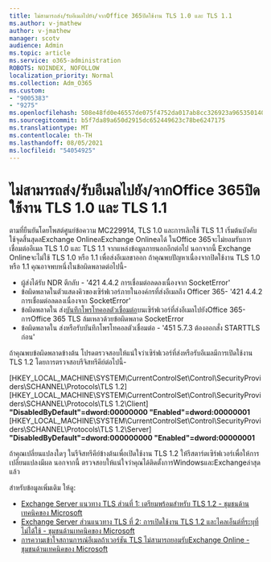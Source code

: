 ```yaml
---
title: ไม่สามารถส่ง/รับอีเมลไปยัง/จากOffice 365ปิดใช้งาน TLS 1.0 และ TLS 1.1
ms.author: v-jmathew
author: v-jmathew
manager: scotv
audience: Admin
ms.topic: article
ms.service: o365-administration
ROBOTS: NOINDEX, NOFOLLOW
localization_priority: Normal
ms.collection: Adm_O365
ms.custom:
- "9005383"
- "9275"
ms.openlocfilehash: 508e48fd0e46557de075f4752da017ab8cc326923a965350140e598f7f7cf557
ms.sourcegitcommit: b5f7da89a650d2915dc652449623c78be6247175
ms.translationtype: MT
ms.contentlocale: th-TH
ms.lasthandoff: 08/05/2021
ms.locfileid: "54054925"
---
```

# <a name="unable-to-sendreceive-email-tofrom-office-365-because-of-the-tls-10-and-tls-11-disablement"></a>ไม่สามารถส่ง/รับอีเมลไปยัง/จากOffice 365ปิดใช้งาน TLS 1.0 และ TLS 1.1

ตามที่ยืนยันโดยโพสต์ศูนย์ข้อความ MC229914, TLS 1.0 และการเลิกใช้ TLS 1.1 เริ่มต้นบังคับใช้จุดสิ้นสุดลExchange OnlineลExchange Onlineลได้ ในOffice 365จะไม่ยอมรับการเชื่อมต่ออีเมล TLS 1.0 และ TLS 1.1 จากแหล่งข้อมูลภายนอกอีกต่อไป นอกจากนี้ Exchange Onlineจะไม่ใช้ TLS 1.0 หรือ 1.1 เพื่อส่งอีเมลขาออก ถ้าคุณพบปัญหาเนื่องจากปิดใช้งาน TLS 1.0 หรือ 1.1 คุณอาจพบหนึ่งในข้อผิดพลาดต่อไปนี้-

- ผู้ส่งได้รับ NDR ตีกลับ - '421 4.4.2 การเชื่อมต่อลดลงเนื่องจาก SocketError'
- ข้อผิดพลาดในตัวแสดงคิวของเซิร์ฟเวอร์ภายในองค์กรที่ส่งอีเมลถึง Officer 365- '421 4.4.2 การเชื่อมต่อลดลงเนื่องจาก SocketError'
- ข้อผิดพลาดใน ส่ง[บันทึกโพรโทคอลตัวเชื่อมต่อ](https://docs.microsoft.com/exchange/mail-flow/connectors/protocol-logging)บนเซิร์ฟเวอร์ที่ส่งอีเมลไปยังOffice 365- การOffice 365 TLS ล้มเหลวด้วยข้อผิดพลาด SocketError
- ข้อผิดพลาดใน ส่งหรือรับบันทึกโพรโทคอลตัวเชื่อมต่อ - '451 5.7.3 ต้องออกสั่ง STARTTLS ก่อน'

ถ้าคุณพบข้อผิดพลาดข้างต้น โปรดตรวจสอบให้แน่ใจว่าเซิร์ฟเวอร์ที่ส่งหรือรับอีเมลมีการเปิดใช้งาน TLS 1.2 โดยการตรวจสอบรีจิสทรีคีย์ต่อไปนี้-

[HKEY_LOCAL_MACHINE\SYSTEM\CurrentControlSet\Control\SecurityProviders\SCHANNEL\Protocols\TLS 1.2] [HKEY_LOCAL_MACHINE\SYSTEM\CurrentControlSet\Control\SecurityProviders\SCHANNEL\Protocols\TLS 1.2\Client] **"DisabledByDefault"=dword:00000000 "Enabled"=dword:00000001** [HKEY_LOCAL_MACHINE\SYSTEM\CurrentControlSet\Control\SecurityProviders\SCHANNEL\Protocols\TLS 1.2\Server] **"DisabledByDefault"=dword:000000000 "Enabled"=dword:00000001**

ถ้าคุณเปลี่ยนแปลงใดๆ ในรีจิสทรีคีย์ข้างต้นเพื่อเปิดใช้งาน TLS 1.2 ให้รีสตาร์ตเซิร์ฟเวอร์เพื่อให้การเปลี่ยนแปลงมีผล นอกจากนี้ ตรวจสอบให้แน่ใจว่าคุณได้ติดตั้งการWindowsและExchangeล่าสุดแล้ว

สำหรับข้อมูลเพิ่มเติม ให้ดู:

- [Exchange Server แนวทาง TLS ส่วนที่ 1: เตรียมพร้อมสําหรับ TLS 1.2 - ชุมชนด้านเทคนิคของ Microsoft](https://techcommunity.microsoft.com/t5/exchange-team-blog/exchange-server-tls-guidance-part-1-getting-ready-for-tls-1-2/ba-p/607649)
- [Exchange Server ส่วนแนวทาง TLS ที่ 2: การเปิดใช้งาน TLS 1.2 และไคลเอ็นต์ที่ระบุที่ไม่ได้ใช้ - ชุมชนด้านเทคนิคของ Microsoft](https://techcommunity.microsoft.com/t5/exchange-team-blog/exchange-server-tls-guidance-part-2-enabling-tls-1-2-and/ba-p/607761)
- [การความเข้าใจสถานการณ์อีเมลถ้าเวอร์ชัน TLS ไม่สามารถยอมรับExchange Online - ชุมชนด้านเทคนิคของ Microsoft](https://techcommunity.microsoft.com/t5/exchange-team-blog/understanding-email-scenarios-if-tls-versions-cannot-be-agreed/ba-p/2065089)
